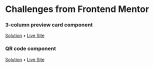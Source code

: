 # Challenges from Frontend Mentor

### 3-column preview card component

[Solution](https://github.com/coinfilip/frontend-mentor/tree/main/3-column-preview-card-component-main) &bull; [Live Site](https://coinfilip.github.io/frontend-mentor/3-column-preview-card-component-main/)

### QR code component

[Solution](https://github.com/coinfilip/frontend-mentor/tree/main/qr-code-component-main) &bull; [Live Site](https://coinfilip.github.io/frontend-mentor/qr-code-component-main/)